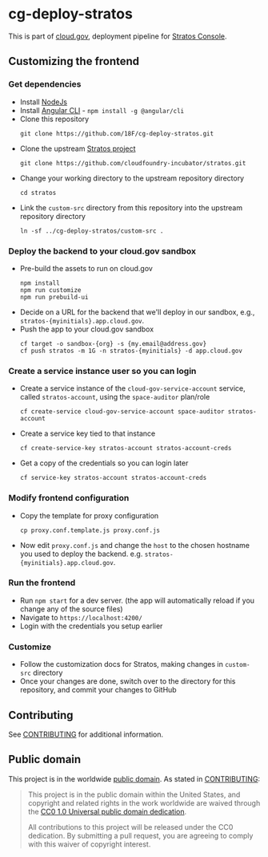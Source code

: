 # cg-deploy-stratos

This is part of [cloud.gov](https://cloud.gov/), deployment pipeline for [Stratos Console](https://github.com/cloudfoundry-incubator/stratos).

## Customizing the frontend

### Get dependencies
* Install [NodeJs](https://nodejs.org)
* Install [Angular CLI](https://cli.angular.io/) - `npm install -g @angular/cli`
* Clone this repository
  ```
  git clone https://github.com/18F/cg-deploy-stratos.git
  ```
* Clone the upstream [Stratos project](https://github.com/cloudfoundry-incubator/stratos)
  ```
  git clone https://github.com/cloudfoundry-incubator/stratos.git
  ```
* Change your working directory to the upstream repository directory
  ```
  cd stratos
  ```
* Link the `custom-src` directory from this repository into the upstream repository directory
  ```
  ln -sf ../cg-deploy-stratos/custom-src .
  ```

### Deploy the backend to your cloud.gov sandbox
* Pre-build the assets to run on cloud.gov
  ```
  npm install
  npm run customize
  npm run prebuild-ui
  ```
* Decide on a URL for the backend that we'll deploy in our sandbox,
e.g., `stratos-{myinitials}.app.cloud.gov`.
* Push the app to your cloud.gov sandbox
  ```
  cf target -o sandbox-{org} -s {my.email@address.gov}
  cf push stratos -m 1G -n stratos-{myinitials} -d app.cloud.gov
  ```

### Create a service instance user so you can login

* Create a service instance of the `cloud-gov-service-account` service, called `stratos-account`, using the `space-auditor` plan/role
  ```
  cf create-service cloud-gov-service-account space-auditor stratos-account
  ```
* Create a service key tied to that instance
  ```
  cf create-service-key stratos-account stratos-account-creds
  ```
* Get a copy of the credentials so you can login later
  ```
  cf service-key stratos-account stratos-account-creds
  ```

### Modify frontend configuration
* Copy the template for proxy configuration
  ```
  cp proxy.conf.template.js proxy.conf.js
  ```
* Now edit `proxy.conf.js` and change the `host` to the chosen hostname you used to deploy the backend. e.g. `stratos-{myinitials}.app.cloud.gov`.

### Run the frontend
* Run `npm start` for a dev server. (the app will automatically reload if you change any of the source files)
* Navigate to `https://localhost:4200/`
* Login with the credentials you setup earlier

### Customize
* Follow the customization docs for Stratos, making changes in `custom-src` directory
* Once your changes are done, switch over to the directory for this repository, and commit your changes to GitHub

## Contributing

See [CONTRIBUTING](CONTRIBUTING.md) for additional information.

## Public domain

This project is in the worldwide [public domain](LICENSE.md). As stated in [CONTRIBUTING](CONTRIBUTING.md):

> This project is in the public domain within the United States, and copyright and related rights in the work worldwide are waived through the [CC0 1.0 Universal public domain dedication](https://creativecommons.org/publicdomain/zero/1.0/).
>
> All contributions to this project will be released under the CC0 dedication. By submitting a pull request, you are agreeing to comply with this waiver of copyright interest.
